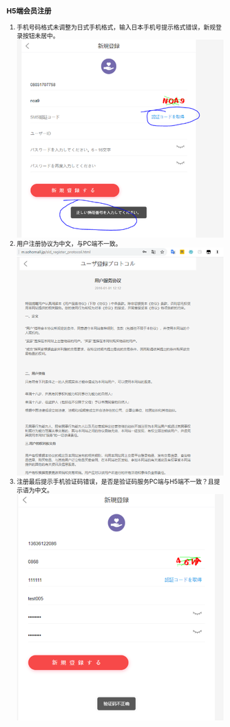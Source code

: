 ### H5端会员注册
1. 手机号码格式未调整为日式手机格式，输入日本手机号提示格式错误，新规登录按钮未居中。
![20201030161302](https://raw.githubusercontent.com/a1609jk/Typora-Picgo/master/imgs/20201030161302.png)
2. 用户注册协议为中文，与PC端不一致。
![20201030161441](https://raw.githubusercontent.com/a1609jk/Typora-Picgo/master/imgs/20201030161441.png)
3. 注册最后提示手机验证码错误，是否是验证码服务PC端与H5端不一致？且提示语为中文。
![20201030161840](https://raw.githubusercontent.com/a1609jk/Typora-Picgo/master/imgs/20201030161840.png)